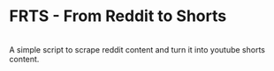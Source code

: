 # FRTS - From Reddit to Shorts
<br />
A simple script to scrape reddit content and turn it into youtube shorts content.
